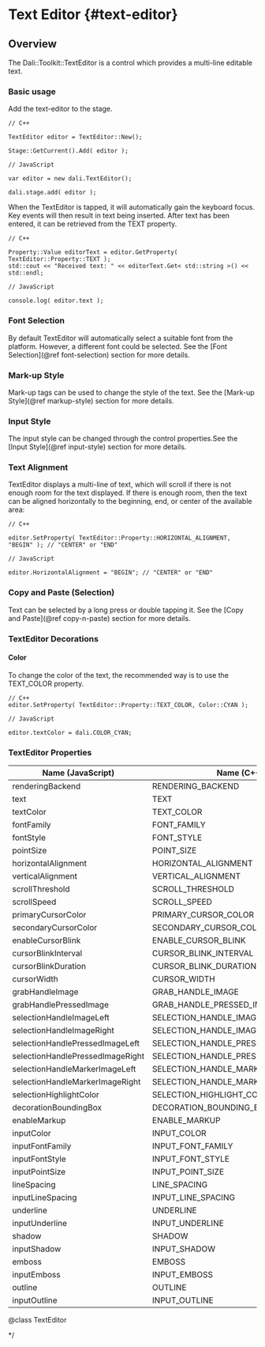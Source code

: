 <!--
/**-->

# Text Editor {#text-editor}

## Overview

The Dali::Toolkit::TextEditor is a control which provides a multi-line editable text.

### Basic usage

Add the text-editor to the stage.

~~~{.cpp}
// C++

TextEditor editor = TextEditor::New();

Stage::GetCurrent().Add( editor );
~~~

~~~{.js}
// JavaScript

var editor = new dali.TextEditor();

dali.stage.add( editor );
~~~

When the TextEditor is tapped, it will automatically gain the keyboard focus. Key events will then result in text being inserted.
After text has been entered, it can be retrieved from the TEXT property.

~~~{.cpp}
// C++

Property::Value editorText = editor.GetProperty( TextEditor::Property::TEXT );
std::cout << "Received text: " << editorText.Get< std::string >() << std::endl;
~~~

~~~{.js}
// JavaScript

console.log( editor.text );
~~~

### Font Selection

By default TextEditor will automatically select a suitable font from the platform. However, a different font could be selected. See the [Font Selection](@ref font-selection) section for more details.

### Mark-up Style

Mark-up tags can be used to change the style of the text. See the [Mark-up Style](@ref markup-style) section for more details.

### Input Style

The input style can be changed through the control properties.See the [Input Style](@ref input-style) section for more details.

### Text Alignment

TextEditor displays a multi-line of text, which will scroll if there is not enough room for the text displayed.
If there is enough room, then the text can be aligned horizontally to the beginning, end, or center of the available area:

~~~{.cpp}
// C++

editor.SetProperty( TextEditor::Property::HORIZONTAL_ALIGNMENT, "BEGIN" ); // "CENTER" or "END"
~~~

~~~{.js}
// JavaScript

editor.HorizontalAlignment = "BEGIN"; // "CENTER" or "END"
~~~

### Copy and Paste  (Selection)

Text can be selected by a long press or double tapping it. See the [Copy and Paste](@ref copy-n-paste) section for more details.

### TextEditor Decorations

#### Color

To change the color of the text, the recommended way is to use the TEXT_COLOR property.

~~~{.cpp}
// C++
editor.SetProperty( TextEditor::Property::TEXT_COLOR, Color::CYAN );
~~~

~~~{.js}
// JavaScript

editor.textColor = dali.COLOR_CYAN;
~~~

### TextEditor Properties

 Name (JavaScript)                 |  Name (C++)                          |  Type        | Writable     | Animatable
-----------------------------------|--------------------------------------|--------------|--------------|-----------
 renderingBackend                  | RENDERING_BACKEND                    |  INTEGER     | O            | X
 text                              | TEXT                                 |  STRING      | O            | X
 textColor                         | TEXT_COLOR                           |  VECTOR4     | O            | X
 fontFamily                        | FONT_FAMILY                          |  STRING      | O            | X
 fontStyle                         | FONT_STYLE                           |  STRING      | O            | X
 pointSize                         | POINT_SIZE                           |  FLOAT       | O            | X
 horizontalAlignment               | HORIZONTAL_ALIGNMENT                 |  STRING      | O            | X
 verticalAlignment                 | VERTICAL_ALIGNMENT                   |  STRING      | O            | X
 scrollThreshold                   | SCROLL_THRESHOLD                     |  FLOAT       | O            | X
 scrollSpeed                       | SCROLL_SPEED                         |  FLOAT       | O            | X
 primaryCursorColor                | PRIMARY_CURSOR_COLOR                 |  VECTOR4     | O            | X
 secondaryCursorColor              | SECONDARY_CURSOR_COLOR               |  VECTOR4     | O            | X
 enableCursorBlink                 | ENABLE_CURSOR_BLINK                  |  BOOLEAN     | O            | X
 cursorBlinkInterval               | CURSOR_BLINK_INTERVAL                |  FLOAT       | O            | X
 cursorBlinkDuration               | CURSOR_BLINK_DURATION                |  FLOAT       | O            | X
 cursorWidth                       | CURSOR_WIDTH                         |  INTEGER     | O            | X
 grabHandleImage                   | GRAB_HANDLE_IMAGE                    |  STRING      | O            | X
 grabHandlePressedImage            | GRAB_HANDLE_PRESSED_IMAGE            |  STRING      | O            | X
 selectionHandleImageLeft          | SELECTION_HANDLE_IMAGE_LEFT          |  STRING      | O            | X
 selectionHandleImageRight         | SELECTION_HANDLE_IMAGE_RIGHT         |  STRING      | O            | X
 selectionHandlePressedImageLeft   | SELECTION_HANDLE_PRESSED_IMAGE_LEFT  |  STRING      | O            | X
 selectionHandlePressedImageRight  | SELECTION_HANDLE_PRESSED_IMAGE_RIGHT |  STRING      | O            | X
 selectionHandleMarkerImageLeft    | SELECTION_HANDLE_MARKER_IMAGE_LEFT   |  MAP         | O            | X
 selectionHandleMarkerImageRight   | SELECTION_HANDLE_MARKER_IMAGE_RIGHT  |  MAP         | O            | X
 selectionHighlightColor           | SELECTION_HIGHLIGHT_COLOR            |  VECTOR4     | O            | X
 decorationBoundingBox             | DECORATION_BOUNDING_BOX              |  RECTANGLE   | O            | X
 enableMarkup                      | ENABLE_MARKUP                        |  BOOLEAN     | O            | X
 inputColor                        | INPUT_COLOR                          |  VECTOR4     | O            | X
 inputFontFamily                   | INPUT_FONT_FAMILY                    |  STRING      | O            | X
 inputFontStyle                    | INPUT_FONT_STYLE                     |  STRING      | O            | X
 inputPointSize                    | INPUT_POINT_SIZE                     |  FLOAT       | O            | X
 lineSpacing                       | LINE_SPACING                         |  FLOAT       | O            | X
 inputLineSpacing                  | INPUT_LINE_SPACING                   |  FLOAT       | O            | X
 underline                         | UNDERLINE                            |  STRING      | O            | X
 inputUnderline                    | INPUT_UNDERLINE                      |  STRING      | O            | X
 shadow                            | SHADOW                               |  STRING      | O            | X
 inputShadow                       | INPUT_SHADOW                         |  STRING      | O            | X
 emboss                            | EMBOSS                               |  STRING      | O            | X
 inputEmboss                       | INPUT_EMBOSS                         |  STRING      | O            | X
 outline                           | OUTLINE                              |  STRING      | O            | X
 inputOutline                      | INPUT_OUTLINE                        |  STRING      | O            | X

@class TextEditor

*/

